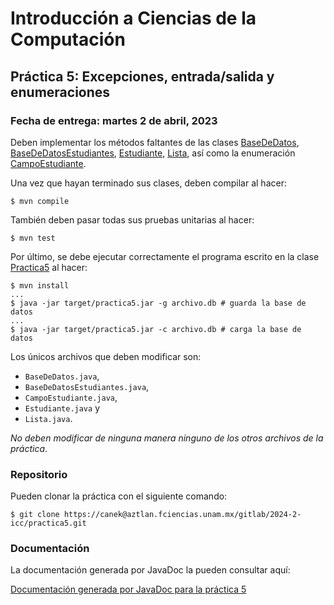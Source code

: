 Introducción a Ciencias de la Computación
=========================================

Práctica 5: Excepciones, entrada/salida y enumeraciones
-------------------------------------------------------

### Fecha de entrega: martes 2 de abril, 2023

Deben implementar los métodos faltantes de las clases
[BaseDeDatos](https://aztlan.fciencias.unam.mx/gitlab/2024-2-icc/practica5/-/blob/main/src/main/java/mx/unam/ciencias/icc/BaseDeDatos.java),
[BaseDeDatosEstudiantes](https://aztlan.fciencias.unam.mx/gitlab/2024-2-icc/practica5/-/blob/main/src/main/java/mx/unam/ciencias/icc/BaseDeDatosEstudiantes.java),
[Estudiante](https://aztlan.fciencias.unam.mx/gitlab/2024-2-icc/practica5/-/blob/main/src/main/java/mx/unam/ciencias/icc/Estudiante.java),
[Lista](https://aztlan.fciencias.unam.mx/gitlab/2024-2-icc/practica5/-/blob/main/src/main/java/mx/unam/ciencias/icc/Lista.java),
así como la enumeración
[CampoEstudiante](https://aztlan.fciencias.unam.mx/gitlab/2024-2-icc/practica5/-/blob/main/src/main/java/mx/unam/ciencias/icc/CampoEstudiante.java).

Una vez que hayan terminado sus clases, deben compilar al hacer:

```
$ mvn compile
```

También deben pasar todas sus pruebas unitarias al hacer:

```
$ mvn test
```

Por último, se debe ejecutar correctamente el programa escrito en la clase
[Practica5](https://aztlan.fciencias.unam.mx/gitlab/2024-2-icc/practica5/-/blob/main/src/main/java/mx/unam/ciencias/icc/Practica5.java)
al hacer:

```
$ mvn install
...
$ java -jar target/practica5.jar -g archivo.db # guarda la base de datos
...
$ java -jar target/practica5.jar -c archivo.db # carga la base de datos
```

Los únicos archivos que deben modificar son:

* `BaseDeDatos.java`,
* `BaseDeDatosEstudiantes.java`,
* `CampoEstudiante.java`,
* `Estudiante.java` y
* `Lista.java`.

*No deben modificar de ninguna manera ninguno de los otros archivos de la práctica*.

### Repositorio

Pueden clonar la práctica con el siguiente comando:

```
$ git clone https://canek@aztlan.fciencias.unam.mx/gitlab/2024-2-icc/practica5.git
```

### Documentación

La documentación generada por JavaDoc la pueden consultar aquí:

[Documentación generada por JavaDoc para la práctica
5](https://aztlan.fciencias.unam.mx/~canek/2024-2-icc/practica5/apidocs/index.html)

